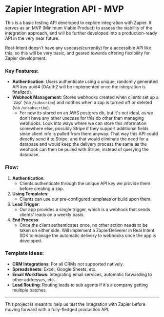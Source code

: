 # Zapier Integration API - MVP

This is a basic testing API developed to explore integration with Zapier. It serves as an MVP (Minimum Viable Product) to assess the viability of the integration approach, and will be further developed into a production-ready API in the very near future. 

Real-Intent doesn't have any usecase(currently) for a accessible API like this, so this will be very basic, and geared towards offering flexibility for Zapier development.

### Key Features:
- **Authentication**: Users authenticate using a unique, randomly generated API key uuid4 (OAuth2 will be implemented once the integration is finalized). 
- **Webhook Management**: Stores webhooks created when clients set up a 'zap' (via `/subscribe`) and notifies when a zap is turned off or deleted (via `/unsubscribe`).
    - For now its stored on an AWS postgres db, but it's not ideal, as we don't have any other usecase for this db other than managing webhooks. Look into ways where we can store this information somewhere else, possibly Stripe if they support additional fields since client info is pulled from there anyway. That way this API could directly send it to Stripe, and that would eliminate the need for a database and would keep the delivery process the same as the webhook can then be pulled with Stripe, instead of querying the database.  

### Flow:
1. **Authentication**:
   - Clients authenticate through the unique API key we provide them before creating a zap.
2. **Using Templates**:
   - Clients can use our pre-configured templates or build upon them.
3. **Lead Trigger**:
   - Our app provides a single trigger, which is a webhook that sends clients' leads on a weekly basis.
4. **End Process**:
   - Once the client authenticates once, no other action needs to be taken on either side. Will implement a ZapierDeliverer in Real Intent SDK to manage the automatic delivery to webhooks once the app is developed.

### Template Ideas:
- **CRM Integrations**: For all CRMs not supported natively.
- **Spreadsheets**: Excel, Google Sheets, etc.
- **Email Workflows**: Integrating email services, automatic forwarding to other addresses, etc...
- **Lead Routing**: Routing leads to sub agents if it's a company getting multiple batches.
---

This project is meant to help us test the integration with Zapier before moving forward with a fully-fledged production API.
